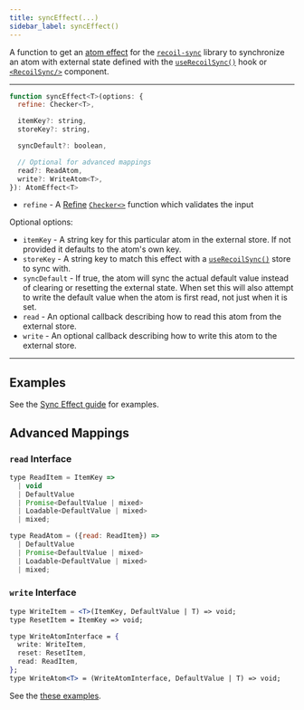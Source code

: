 ```yaml
---
title: syncEffect(...)
sidebar_label: syncEffect()
---
```


A function to get an [atom effect](/docs/guides/atom-effects) for the [`recoil-sync`](/docs/recoil-sync/introduction) library to synchronize an atom with external state defined with the [`useRecoilSync()`](/docs/recoil-sync/api/useRecoilSync) hook or [`<RecoilSync/>`](/docs/recoil-sync/api/RecoilSync) component.

---

```jsx
function syncEffect<T>(options: {
  refine: Checker<T>,

  itemKey?: string,
  storeKey?: string,

  syncDefault?: boolean,

  // Optional for advanced mappings
  read?: ReadAtom,
  write?: WriteAtom<T>,
}): AtomEffect<T>
```

  - `refine` - A [Refine](/docs/refine/introduction) [`Checker<>`](/docs/refine/api/Checkers) function which validates the input

Optional options:
  - `itemKey` - A string key for this particular atom in the external store.  If not provided it defaults to the atom's own key.
  - `storeKey` - A string key to match this effect with a [`useRecoilSync()`](/docs/recoil-sync/api/useRecoilSync) store to sync with.
  - `syncDefault` - If true, the atom will sync the actual default value instead of clearing or resetting the external state.  When set this will also attempt to write the default value when the atom is first read, not just when it is set.
  - `read` - An optional callback describing how to read this atom from the external store.
  - `write` - An optional callback describing how to write this atom to the external store.

---

## Examples

See the [Sync Effect guide](/docs/recoil-sync/sync-effect#input-validation) for examples.

## Advanced Mappings

### `read` Interface
```jsx
type ReadItem = ItemKey =>
  | void
  | DefaultValue
  | Promise<DefaultValue | mixed>
  | Loadable<DefaultValue | mixed>
  | mixed;

type ReadAtom = ({read: ReadItem}) =>
  | DefaultValue
  | Promise<DefaultValue | mixed>
  | Loadable<DefaultValue | mixed>
  | mixed;
```

### `write` Interface
```jsx
type WriteItem = <T>(ItemKey, DefaultValue | T) => void;
type ResetItem = ItemKey => void;

type WriteAtomInterface = {
  write: WriteItem,
  reset: ResetItem,
  read: ReadItem,
};
type WriteAtom<T> = (WriteAtomInterface, DefaultValue | T) => void;
```

See the [these examples](/docs/recoil-sync/sync-effect#advanced-atom-mappings).
